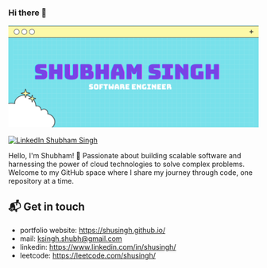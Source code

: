 ### Hi there 👋

![hero image](hero.png)

[![LinkedIn Shubham Singh](https://img.shields.io/badge/shusingh-linkedin-yellow?style=for-the-badge)](https://www.linkedin.com/in/shusingh/)

Hello, I'm Shubham! 👋 Passionate about building scalable software and harnessing the power of cloud technologies to solve complex problems. Welcome to my GitHub space where I share my journey through code, one repository at a time.


## 📬 Get in touch

- portfolio website: https://shusingh.github.io/
- mail: ksingh.shubh@gmail.com
- linkedin: https://www.linkedin.com/in/shusingh/
- leetcode: https://leetcode.com/shusingh/
